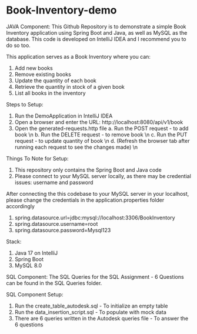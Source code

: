 # Book-Inventory-demo

JAVA Component:
This Github Repository is to demonstrate a simple Book Inventory application using Spring Boot and Java, as well as MySQL as the database. This code is developed on IntelliJ IDEA and I recommend you to do so too. 

This application serves as a Book Inventory where you can:
1. Add new books
2. Remove existing books
3. Update the quantity of each book
4. Retrieve the quantity in stock of a given book
5. List all books in the inventory

Steps to Setup:
1. Run the DemoApplication in IntelliJ IDEA
2. Open a browser and enter the URL: http://localhost:8080/api/v1/book
3. Open the generated-requests.http file
   a. Run the POST request - to add book \n
   b. Run the DELETE request - to remove book \n
   c. Run the PUT request - to update quantity of book \n
   d. (Refresh the browser tab after running each request to see the changes made) \n

Things To Note for Setup:
1. This repository only contains the Spring Boot and Java code
2. Please connect to your MySQL server locally, as there may be credential issues: username and password

After connecting the this codebase to your MySQL server in your localhost, please change the credentials in the application.properties folder accordingly
1. spring.datasource.url=jdbc:mysql://localhost:3306/BookInventory
2. spring.datasource.username=root
3. spring.datasource.password=Mysql123

Stack:
1. Java 17 on IntelliJ
2. Spring Boot
3. MySQL 8.0

SQL Component:
The SQL Queries for the SQL Assignment - 6 Questions can be found in the SQL Queries folder.

SQL Component Setup:
1. Run the create_table_autodesk.sql - To initialize an empty table
2. Run the data_insertion_script.sql - To populate with mock data
3. There are 6 queries written in the Autodesk queries file - To answer the 6 questions
